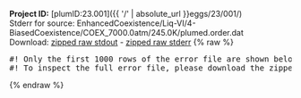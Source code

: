 **Project ID:** [plumID:23.001]({{ '/' | absolute_url }}eggs/23/001/)  
Stderr for source:  EnhancedCoexistence/Liq-VI/4-BiasedCoexistence/COEX_7000.0atm/245.0K/plumed.order.dat   
Download: [zipped raw stdout](plumed.order.dat.plumed.stdout.txt.zip) - [zipped raw stderr](plumed.order.dat.plumed.stderr.txt.zip) 
{% raw %}
<pre>
#! Only the first 1000 rows of the error file are shown below
#! To inspect the full error file, please download the zipped raw stderr file above
</pre>
{% endraw %}

